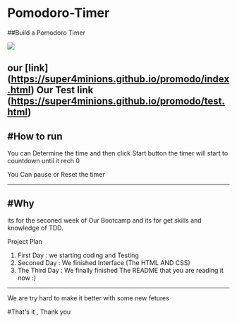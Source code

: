 # Pomodoro-Timer
##Build a Pomodoro Timer

<img src="http://2.1m.yt/yFw2GwI.png">

our [link] (https://super4minions.github.io/promodo/index.html)
Our Test link (https://super4minions.github.io/promodo/test.html)
---------------------------------------
#How to run
---------------------------------------
You can Determine the time  and then click Start button the timer will start to countdown  until it rech 0

  You Can pause or Reset the timer

---------------------------------------

#Why
---------------------------------------
its for the seconed week of Our Bootcamp and its for get skills and knowledge of TDD.

Project Plan

1. First Day : we starting coding and Testing
2. Seconed Day : We finished Interface (The HTML AND CSS)
3. The Third Day : We finally finished The README that you are reading it now :)

-----------------------
We are try hard to make it better with some new fetures

#That's it , Thank you
